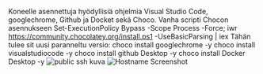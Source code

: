Koneelle asennettuja hyödyllisiä ohjelmia Visual Studio Code, googlechrome, Github ja Docket sekä Choco.
Vanha scripti Chocon asennukseen Set-ExecutionPolicy Bypass -Scope Process -Force; iwr https://community.chocolatey.org/install.ps1 -UseBasicParsing | iex
Tähän tulee sit uusi paranneltu versio: 
choco install googlechrome -y
choco install visualstudiocode -y
choco install github Desktop -y
choco install Docker Desktop -y
![public ssh kuva](https://github.com/user-attachments/assets/a4103fa8-f028-441e-a1d4-3d562240db6a)
![Hostname Screenshot](./publicsshkuva.png)
